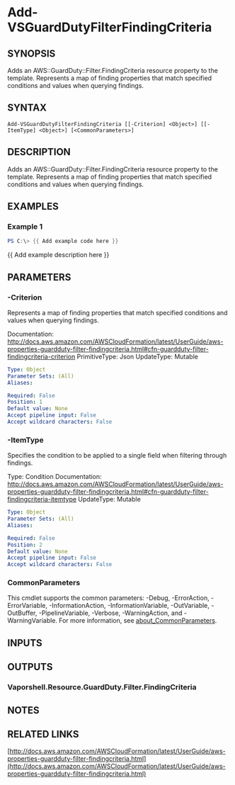 # Add-VSGuardDutyFilterFindingCriteria

## SYNOPSIS
Adds an AWS::GuardDuty::Filter.FindingCriteria resource property to the template.
Represents a map of finding properties that match specified conditions and values when querying findings.

## SYNTAX

```
Add-VSGuardDutyFilterFindingCriteria [[-Criterion] <Object>] [[-ItemType] <Object>] [<CommonParameters>]
```

## DESCRIPTION
Adds an AWS::GuardDuty::Filter.FindingCriteria resource property to the template.
Represents a map of finding properties that match specified conditions and values when querying findings.

## EXAMPLES

### Example 1
```powershell
PS C:\> {{ Add example code here }}
```

{{ Add example description here }}

## PARAMETERS

### -Criterion
Represents a map of finding properties that match specified conditions and values when querying findings.

Documentation: http://docs.aws.amazon.com/AWSCloudFormation/latest/UserGuide/aws-properties-guardduty-filter-findingcriteria.html#cfn-guardduty-filter-findingcriteria-criterion
PrimitiveType: Json
UpdateType: Mutable

```yaml
Type: Object
Parameter Sets: (All)
Aliases:

Required: False
Position: 1
Default value: None
Accept pipeline input: False
Accept wildcard characters: False
```

### -ItemType
Specifies the condition to be applied to a single field when filtering through findings.

Type: Condition
Documentation: http://docs.aws.amazon.com/AWSCloudFormation/latest/UserGuide/aws-properties-guardduty-filter-findingcriteria.html#cfn-guardduty-filter-findingcriteria-itemtype
UpdateType: Mutable

```yaml
Type: Object
Parameter Sets: (All)
Aliases:

Required: False
Position: 2
Default value: None
Accept pipeline input: False
Accept wildcard characters: False
```

### CommonParameters
This cmdlet supports the common parameters: -Debug, -ErrorAction, -ErrorVariable, -InformationAction, -InformationVariable, -OutVariable, -OutBuffer, -PipelineVariable, -Verbose, -WarningAction, and -WarningVariable. For more information, see [about_CommonParameters](http://go.microsoft.com/fwlink/?LinkID=113216).

## INPUTS

## OUTPUTS

### Vaporshell.Resource.GuardDuty.Filter.FindingCriteria
## NOTES

## RELATED LINKS

[http://docs.aws.amazon.com/AWSCloudFormation/latest/UserGuide/aws-properties-guardduty-filter-findingcriteria.html](http://docs.aws.amazon.com/AWSCloudFormation/latest/UserGuide/aws-properties-guardduty-filter-findingcriteria.html)

